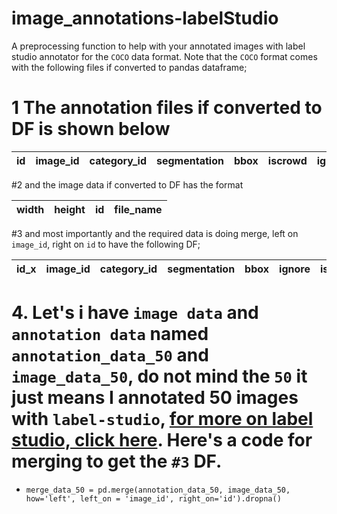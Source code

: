 # image_annotations-labelStudio
A preprocessing function to help with your annotated images with label studio annotator for the `COCO` data format. Note that the `COCO` format comes with the following files if converted to pandas dataframe;

# 1 The annotation files if converted to DF is shown below

| id | image_id |category_id | segmentation | bbox | iscrowd | ignore | area |
|----|----------|------------|---------------|-----|---------|--------|------|

#2 and the image data if converted to DF has the format

|width| height| id | file_name|  
|-----|-------|----|----------|

#3 and most importantly and the required data is doing merge, left on `image_id`, right on `id` to have the following DF;

|id_x	|image_id	|category_id	|segmentation	|bbox	|ignore	|iscrowd	|area|	width	|height	|id_y	|file_name|
|-----|---------|-------------|-------------|-----|-------|---------|----|--------|-------|-----|---------|

# 4. Let's i have `image data` and `annotation data` named `annotation_data_50` and `image_data_50`, do not mind the `50` it just means I annotated 50 images with `label-studio`, [for more on label studio, click here](https://labelstud.io/guide/). Here's a code for merging to get the `#3` DF.

 - `merge_data_50 = pd.merge(annotation_data_50, image_data_50, how='left', left_on = 'image_id', right_on='id').dropna()`

